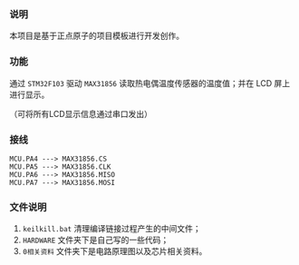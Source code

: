 ### 说明

本项目是基于正点原子的项目模板进行开发创作。

### 功能

通过 `STM32F103` 驱动 `MAX31856` 读取热电偶温度传感器的温度值；并在 LCD 屏上进行显示。

（可将所有LCD显示信息通过串口发出）

### 接线 

```
MCU.PA4 ---> MAX31856.CS
MCU.PA5 ---> MAX31856.CLK
MCU.PA6 ---> MAX31856.MISO
MCU.PA7 ---> MAX31856.MOSI
```

### 文件说明

1. `keilkill.bat` 清理编译链接过程产生的中间文件；
2. `HARDWARE` 文件夹下是自己写的一些代码；
3. `0相关资料` 文件夹下是电路原理图以及芯片相关资料。